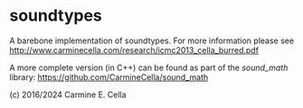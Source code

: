 # soundtypes
A barebone implementation of soundtypes. 
For more information please see http://www.carminecella.com/research/icmc2013_cella_burred.pdf

A more complete version (in C++) can be found as part of the *sound_math* library: https://github.com/CarmineCella/sound_math

(c) 2016/2024 Carmine E. Cella
